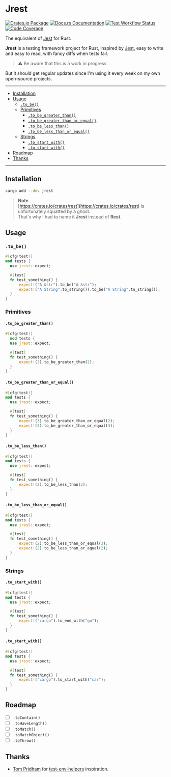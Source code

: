 # Jrest

[![Crates.io Package](https://img.shields.io/crates/v/jrest?style=flat-square)](https://crates.io/crates/jrest)
[![Docs.rs Documentation](https://img.shields.io/docsrs/jrest/latest?style=flat-square)](https://docs.rs/jrest/latest/jrest)
[![Test Workflow Status](https://img.shields.io/github/actions/workflow/status/ivangabriele/jrest/test.yml?label=Tests&style=flat-square)](https://github.com/ivangabriele/jrest/actions?query=branch%3Amain+workflow%3ATest++)
[![Code Coverage](https://img.shields.io/codecov/c/github/ivangabriele/jrest/main?style=flat-square)](https://app.codecov.io/github/ivangabriele/jrest)

The equivalent of [Jest](https://jestjs.io) for Rust.

**Jrest** is a testing framework project for Rust, inspired by [Jest](https://jestjs.io),
easy to write and easy to read, with fancy diffs when tests fail.

> ⚠️ Be aware that this is a work in progress.
 
But it should get regular updates since I'm using it every week on my own open-source projects.

---

- [Installation](#installation)
- [Usage](#usage)
  - [`.to_be()`](#to_be)
  - [Primitives](#primitives)
    - [`.to_be_greater_than()`](#to_be_greater_than)
    - [`.to_be_greater_than_or_equal()`](#to_be_greater_than_or_equal)
    - [`.to_be_less_than()`](#to_be_less_than)
    - [`.to_be_less_than_or_equal()`](#to_be_less_than_or_equal)
  - [Strings](#strings)
    - [`.to_start_with()`](#to_start_with)
    - [`.to_start_with()`](#to_start_with-1)
- [Roadmap](#roadmap)
- [Thanks](#thanks)

---

## Installation

```sh
cargo add --dev jrest
```

> **Note**<br>
> [https://crates.io/crates/rest](https://crates.io/crates/rest) is unfortunately squatted by a ghost.<br>
> That's why I had to name it **Jrest** instead of **Rest**.

## Usage

### `.to_be()`

```rust
#[cfg(test)]
mod tests {
  use jrest::expect;

  #[test]
  fn test_something() {
      expect!("A &str").to_be("A &str");
      expect!("A String".to_string()).to_be("A String".to_string());
  }
}
```

### Primitives

#### `.to_be_greater_than()`

```rust
#[cfg(test)]
  mod tests {
  use jrest::expect;

  #[test]
  fn test_something() {
      expect!(3).to_be_greater_than(2);
  }
}
```

#### `.to_be_greater_than_or_equal()`

```rust
#[cfg(test)]
mod tests {
  use jrest::expect;

  #[test]
  fn test_something() {
      expect!(3).to_be_greater_than_or_equal(2);
      expect!(3).to_be_greater_than_or_equal(3);
  }
}
```

#### `.to_be_less_than()`

```rust
#[cfg(test)]
mod tests {
  use jrest::expect;

  #[test]
  fn test_something() {
      expect!(2).to_be_less_than(3);
  }
}
```

#### `.to_be_less_than_or_equal()`

```rust
#[cfg(test)]
mod tests {
  use jrest::expect;

  #[test]
  fn test_something() {
      expect!(2).to_be_less_than_or_equal(3);
      expect!(2).to_be_less_than_or_equal(2);
  }
}
```

### Strings

#### `.to_start_with()`

```rust
#[cfg(test)]
mod tests {
  use jrest::expect;

  #[test]
  fn test_something() {
      expect!("cargo").to_end_with("go");
  }
}
```

#### `.to_start_with()`

```rust
#[cfg(test)]
mod tests {
  use jrest::expect;

  #[test]
  fn test_something() {
      expect!("cargo").to_start_with("car");
  }
}
```

## Roadmap

- [ ] `.toContain()`
- [ ] `.toHaveLength()`
- [ ] `.toMatch()`
- [ ] `.toMatchObject()`
- [ ] `.toThrow()`

## Thanks

- [Tom Pridham](https://github.com/TomPridham)
  for [test-env-helpers](https://github.com/TomPridham/test-env-helpers) inspiration.
